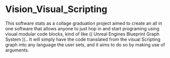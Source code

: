 # Vision_Visual_Scripting
This software stats as a collage graduation project aimed to create an all in one software that allows anyone to just hop in and start programing using visual modular code blocks, kind of like ((  Unreal Engines Blueprint Graph System )).. It will simply have the code translated from the visual Scripting graph into any language the user sets, and it aims to do so by making use of arguments.
